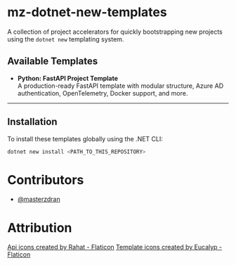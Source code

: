 # mz-dotnet-new-templates

A collection of project accelerators for quickly bootstrapping new projects using the `dotnet new` templating system.

## Available Templates

- **Python: FastAPI Project Template**  
  A production-ready FastAPI template with modular structure, Azure AD authentication, OpenTelemetry, Docker support, and more.

---

## Installation

To install these templates globally using the .NET CLI:

```sh
dotnet new install <PATH_TO_THIS_REPOSITORY>
```

# Contributors
* [@masterzdran](https://github.com/masterzdran)

# Attribution 
<a href="https://www.flaticon.com/free-icons/api" title="api icons">Api icons created by Rahat - Flaticon</a>
<a href="https://www.flaticon.com/free-icons/template" title="template icons">Template icons created by Eucalyp - Flaticon</a>